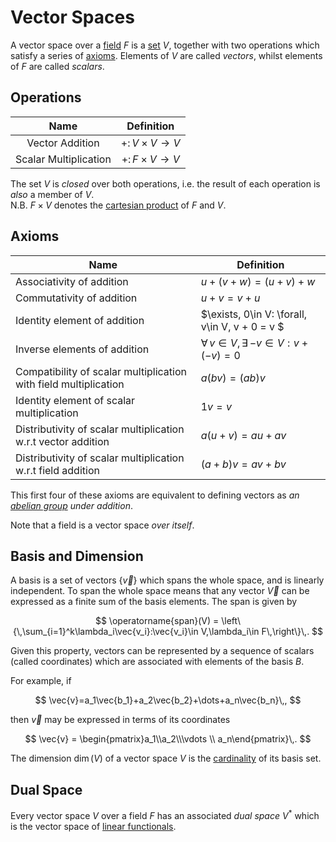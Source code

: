 # Vector Spaces

A vector space over a [field](field.md) $F$ is a [set](set.md) $V$, together with two operations which satisfy a series of [axioms](#Axioms). Elements of $V$ are called _vectors_, whilst elements of $F$ are called _scalars_.

## Operations

|         Name          |            Definition            |
| :-------------------: | :------------------------------: |
|    Vector Addition    | $+\colon V\times V\rightarrow V$ |
| Scalar Multiplication | $+\colon F\times V\rightarrow V$ |

The set $V$ is _closed_ over both operations, i.e. the result of each operation is _also_ a member of $V$.  
N.B. $F\times V$ denotes the [cartesian product](../set.md#Operations) of $F$ and $V$.

## Axioms

| Name                                                             | Definition                                            |
| ---------------------------------------------------------------- | ----------------------------------------------------- |
| Associativity of addition                                        | $u + (v + w) = (u + v) + w$                           |
| Commutativity of addition                                        | $u + v = v + u$                                       |
| Identity element of addition                                     | $\exists\, 0\in V: \forall\, v\in V, v + 0 = v $      |
| Inverse elements of addition                                     | $\forall\, v\in V,\exists\, {-v}\in V : v + (-v) = 0$ |
| Compatibility of scalar multiplication with field multiplication | $a(bv) = (ab)v$                                       |
| Identity element of scalar multiplication                        | $1v = v$                                              |
| Distributivity of scalar multiplication w.r.t vector addition    | $a(u + v) = au + av$                                  |
| Distributivity of scalar multiplication w.r.t field addition     | $(a + b)v = av + bv$                                  |

This first four of these axioms are equivalent to defining vectors as _an [abelian group](group.md/#Abelian-Groups) under addition_.

Note that a field is a vector space _over itself_.

## Basis and Dimension

A basis is a set of vectors $\{\vec{v}\}$ which spans the whole space, and is linearly independent. To span the whole space means that any vector $\vec{V}$ can be expressed as a finite sum of the basis elements.
The span is given by

$$
\operatorname{span}(V) = \left\{\,\sum_{i=1}^k\lambda_i\vec{v_i}:\vec{v_i}\in V,\lambda_i\in F\,\right\}\,.
$$

Given this property, vectors can be represented by a sequence of scalars (called coordinates) which are associated with elements of the basis $B$.

For example, if

$$
\vec{v}=a_1\vec{b_1}+a_2\vec{b_2}+\dots+a_n\vec{b_n}\,,
$$

then $\vec{v}$ may be expressed in terms of its coordinates

$$
\vec{v} = \begin{pmatrix}a_1\\a_2\\\vdots \\ a_n\end{pmatrix}\,.
$$

The dimension $\dim(V)$ of a vector space $V$ is the [cardinality](../set.md#Operations) of its basis set.

## Dual Space

Every vector space $V$ over a field $F$ has an associated _dual space_ $V^*$ which is the vector space of [linear functionals](linear-mapping.md#Linear-Functional).
